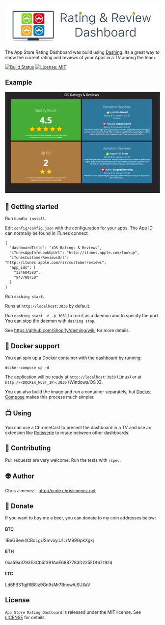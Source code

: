 <p align="center">
  <img id="header" src="./banner.png" />
</p>

The App Store Rating Dashboard was build using [Dashing](http://shopify.github.com/dashing). Its a great way to show the current rating and reviews of your Apps in a TV among the team.

[![Build Status](https://travis-ci.org/PiXeL16/appstore-rating-dashboard.svg?branch=master)](https://travis-ci.org/PiXeL16/appstore-rating-dashboard)
[![License: MIT](https://img.shields.io/badge/License-MIT-yellow.svg)](https://opensource.org/licenses/MIT)

## Example

![Screenshot ](./screenshot.png "Example build dashboard")

:rocket: Getting started
-------
Run `bundle install`.

Edit `config/config.json` with the configuration for your apps. The App ID can normally be found in iTunes connect

```
{
  "dashboardTitle": "iOS Ratings & Reviews",
  "iTunesAppInfoLookUpUrl": "http://itunes.apple.com/lookup",
  "iTunesCustomerReviewsUrl": "http://itunes.apple.com/rss/customerreviews",
  "app_ids": [
    "324684580",
    "943780750"
  ]
}
```

Run `dashing start`.

Runs at `http://localhost:3030` by default.

Run `dashing start -d -p 3031` to run it as a daemon and to specify the port. You can stop the daemon with `dashing stop`.

See https://github.com/Shopify/dashing/wiki for more details.

:whale: Docker support
-------
You can spin up a Docker container with the dashboard by running:

`docker-compose up -d`

The application will be ready at `http://localhost:3030` (Linux) or at `http://<DOCKER_HOST_IP>:3030` (Windows/OS X).

You can also build the image and run a container separately, but [Docker Compose](https://docs.docker.com/compose/install/) makes this process much simpler.

:tv: Using
----
You can use a ChromeCast to present the dashboard in a TV and use an extension like [Rotisserie](https://chrome.google.com/webstore/detail/rotisserie-url-rotator/iljemanjjfjlglhkmojkmfbpphiaheja?hl=en) to rotate between other dashboards.

:100: Contributing
-----
Pull requests are very welcome. Run the tests with `rspec`.

:alien: Author
------
Chris Jimenez - http://code.chrisjimenez.net

:beer: Donate
------
If you want to buy me a beer, you can donate to my coin addresses below:
#### BTC
1BeGBew4CBdLgUSmvoyiU1LrM99GpkXgkj
#### ETH
0xa59a3793E3Cb5f3B1AdE6887783D225EDf67192d
#### LTC
Ld6FB3Tqjf6B8iz9Gn9sMr7BnowAjSUXaV

## License
`App Store Rating Dashboard` is released under the MIT license. See [LICENSE](https://github.com/pixel16/appstore-rating-dashboard/blob/master/LICENSE) for details.